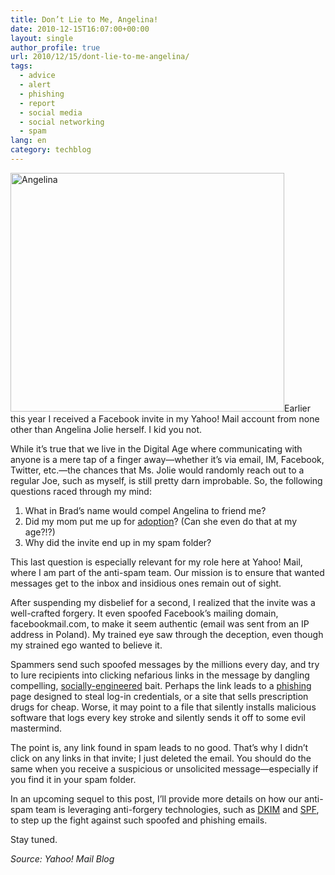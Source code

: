 ```yaml
---
title: Don’t Lie to Me, Angelina!
date: 2010-12-15T16:07:00+00:00
layout: single
author_profile: true
url: 2010/12/15/dont-lie-to-me-angelina/
tags:
  - advice
  - alert
  - phishing
  - report
  - social media
  - social networking
  - spam
lang: en
category: techblog
---
```

[<img title="Angelina" border="0" alt="Angelina" src="http://lh4.ggpht.com/_vaUVXcmC3OI/TQjgs4hAqzI/AAAAAAAADgc/3BqEyO-luLY/Angelina_thumb%5B5%5D.jpg?imgmax=800" width="438" height="382" />](http://lh5.ggpht.com/_vaUVXcmC3OI/TQjgrKpAFMI/AAAAAAAADgY/sZh-JfRK0PY/s1600-h/Angelina%5B9%5D.jpg)Earlier this year I received a Facebook invite in my Yahoo! Mail account from none other than Angelina Jolie herself. I kid you not.

While it’s true that we live in the Digital Age where communicating with anyone is a mere tap of a finger away—whether it’s via email, IM, Facebook, Twitter, etc.—the chances that Ms. Jolie would randomly reach out to a regular Joe, such as myself, is still pretty darn improbable. So, the following questions raced through my mind:

  1. What in Brad’s name would compel Angelina to friend me? 
  2. Did my mom put me up for [adoption](http://angelinajolieadoptions.wordpress.com/)? (Can she even do that at my age?!?) 
  3. Why did the invite end up in my spam folder?

This last question is especially relevant for my role here at Yahoo! Mail, where I am part of the anti-spam team. Our mission is to ensure that wanted messages get to the inbox and insidious ones remain out of sight.

After suspending my disbelief for a second, I realized that the invite was a well-crafted forgery. It even spoofed Facebook’s mailing domain, facebookmail.com, to make it seem authentic (email was sent from an IP address in Poland). My trained eye saw through the deception, even though my strained ego wanted to believe it.

Spammers send such spoofed messages by the millions every day, and try to lure recipients into clicking nefarious links in the message by dangling compelling, [socially-engineered](http://en.wikipedia.org/wiki/Social_engineering_%28security%29) bait. Perhaps the link leads to a <a href="/en/knowledge-base/security/phishing" target="_blank">phishing</a> page designed to steal log-in credentials, or a site that sells prescription drugs for cheap. Worse, it may point to a file that silently installs malicious software that logs every key stroke and silently sends it off to some evil mastermind.

The point is, any link found in spam leads to no good. That’s why I didn’t click on any links in that invite; I just deleted the email. You should do the same when you receive a suspicious or unsolicited message—especially if you find it in your spam folder.

In an upcoming sequel to this post, I’ll provide more details on how our anti-spam team is leveraging anti-forgery technologies, such as [DKIM](http://dkim.org/) and [SPF](http://www.openspf.org/), to step up the fight against such spoofed and phishing emails.

Stay tuned.

_Source: Yahoo! Mail Blog_